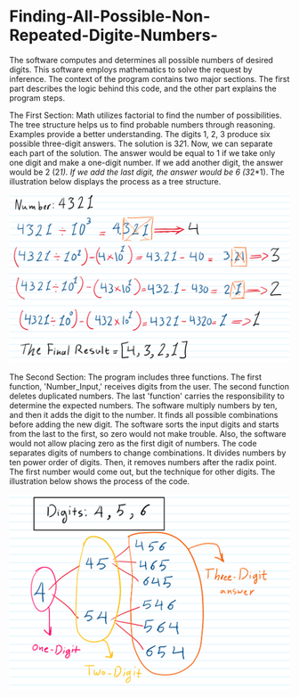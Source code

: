 # Finding-All-Possible-Non-Repeated-Digite-Numbers-

The software computes and determines all possible numbers of desired digits. This software employs mathematics to solve the request by inference. The context of the program contains two major sections. The first part describes the logic behind this code, and the other part explains the program steps.

The First Section:
Math utilizes factorial to find the number of possibilities. The tree structure helps us to find probable numbers through reasoning. Examples provide a better understanding. 
The digits 1, 2, 3 produce six possible three-digit answers. The solution is 3*2*1. Now, we can separate each part of the solution. The answer would be equal to 1 if we take only one digit and make a one-digit number. If we add another digit, the answer would be 2 (2*1). If we add the last digit, the answer would be 6 (3*2*1). The illustration below displays the process as a tree structure.

![alt text](https://raw.githubusercontent.com/Parsa-Ardakani/Finding-All-Possible-Non-Repeated-Digite-Numbers-/main/Images/Separating%20Digits.png)

The Second Section:
The program includes three functions. The first function, 'Number_Input,' receives digits from the user. The second function deletes duplicated numbers. The last 'function' carries the responsibility to determine the expected numbers. The software multiply numbers by ten, and then it adds the digit to the number. It finds all possible combinations before adding the new digit. The software sorts the input digits and starts from the last to the first, so zero would not make trouble. Also, the software would not allow placing zero as the first digit of numbers. The code separates digits of numbers to change combinations. It divides numbers by ten power order of digits. Then, it removes numbers after the radix point.  The first number would come out, but the technique for other digits. The illustration below shows the process of the code.

![alt text](https://raw.githubusercontent.com/Parsa-Ardakani/Finding-All-Possible-Non-Repeated-Digite-Numbers-/main/Images/Tree%20Structure.png)
